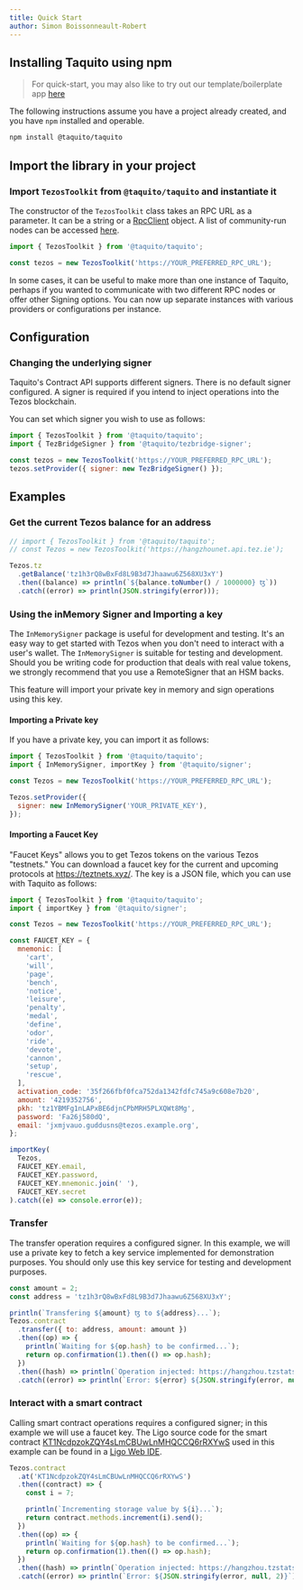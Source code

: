 ```yaml
---
title: Quick Start
author: Simon Boissonneault-Robert
---
```


## Installing Taquito using npm

> For quick-start, you may also like to try out our template/boilerplate app [here][boilerplate]

The following instructions assume you have a project already created, and you have `npm` installed and operable.

```bash
npm install @taquito/taquito
```

## Import the library in your project

### Import `TezosToolkit` from `@taquito/taquito` and instantiate it

The constructor of the `TezosToolkit` class takes an RPC URL as a parameter. It can be a string or a [RpcClient](rpc_package.md) object. A list of community-run nodes can be accessed [here](rpc_nodes.md#list-of-community-run-nodes).

```js
import { TezosToolkit } from '@taquito/taquito';

const tezos = new TezosToolkit('https://YOUR_PREFERRED_RPC_URL');
```

In some cases, it can be useful to make more than one instance of Taquito, perhaps if you wanted to communicate with two different RPC nodes or offer other Signing options. You can now up separate instances with various providers or configurations per instance.

## Configuration

### Changing the underlying signer

Taquito's Contract API supports different signers. There is no default signer configured. A signer is required if you intend to inject operations into the Tezos blockchain.

You can set which signer you wish to use as follows:

```js
import { TezosToolkit } from '@taquito/taquito';
import { TezBridgeSigner } from '@taquito/tezbridge-signer';

const tezos = new TezosToolkit('https://YOUR_PREFERRED_RPC_URL');
tezos.setProvider({ signer: new TezBridgeSigner() });
```

## Examples

### Get the current Tezos balance for an address

```js live noInline
// import { TezosToolkit } from '@taquito/taquito';
// const Tezos = new TezosToolkit('https://hangzhounet.api.tez.ie');

Tezos.tz
  .getBalance('tz1h3rQ8wBxFd8L9B3d7Jhaawu6Z568XU3xY')
  .then((balance) => println(`${balance.toNumber() / 1000000} ꜩ`))
  .catch((error) => println(JSON.stringify(error)));
```

### Using the inMemory Signer and Importing a key

The `InMemorySigner` package is useful for development and testing. It's an easy way to get started with Tezos when you don't need to interact with a user's wallet. The `InMemorySigner` is suitable for testing and development. Should you be writing code for production that deals with real value tokens, we strongly recommend that you use a RemoteSigner that an HSM backs.

This feature will import your private key in memory and sign operations using this key.

#### Importing a Private key

If you have a private key, you can import it as follows:

```js
import { TezosToolkit } from '@taquito/taquito';
import { InMemorySigner, importKey } from '@taquito/signer';

const Tezos = new TezosToolkit('https://YOUR_PREFERRED_RPC_URL');

Tezos.setProvider({
  signer: new InMemorySigner('YOUR_PRIVATE_KEY'),
});
```

#### Importing a Faucet Key

"Faucet Keys" allows you to get Tezos tokens on the various Tezos "testnets." You can download a faucet key for the current and upcoming protocols at https://teztnets.xyz/. The key is a JSON file, which you can use with Taquito as follows:

```js
import { TezosToolkit } from '@taquito/taquito';
import { importKey } from '@taquito/signer';

const Tezos = new TezosToolkit('https://YOUR_PREFERRED_RPC_URL');

const FAUCET_KEY = {
  mnemonic: [
    'cart',
    'will',
    'page',
    'bench',
    'notice',
    'leisure',
    'penalty',
    'medal',
    'define',
    'odor',
    'ride',
    'devote',
    'cannon',
    'setup',
    'rescue',
  ],
  activation_code: '35f266fbf0fca752da1342fdfc745a9c608e7b20',
  amount: '4219352756',
  pkh: 'tz1YBMFg1nLAPxBE6djnCPbMRH5PLXQWt8Mg',
  password: 'Fa26j580dQ',
  email: 'jxmjvauo.guddusns@tezos.example.org',
};

importKey(
  Tezos,
  FAUCET_KEY.email,
  FAUCET_KEY.password,
  FAUCET_KEY.mnemonic.join(' '),
  FAUCET_KEY.secret
).catch((e) => console.error(e));
```

### Transfer

The transfer operation requires a configured signer. In this example, we will use a private key to fetch a key service implemented for demonstration purposes. You should only use this key service for testing and development purposes.

```js live noInline
const amount = 2;
const address = 'tz1h3rQ8wBxFd8L9B3d7Jhaawu6Z568XU3xY';

println(`Transfering ${amount} ꜩ to ${address}...`);
Tezos.contract
  .transfer({ to: address, amount: amount })
  .then((op) => {
    println(`Waiting for ${op.hash} to be confirmed...`);
    return op.confirmation(1).then(() => op.hash);
  })
  .then((hash) => println(`Operation injected: https://hangzhou.tzstats.com/${hash}`))
  .catch((error) => println(`Error: ${error} ${JSON.stringify(error, null, 2)}`));
```

### Interact with a smart contract

Calling smart contract operations requires a configured signer; in this example we will use a faucet key. The Ligo source code for the smart contract [KT1NcdpzokZQY4sLmCBUwLnMHQCCQ6rRXYwS][smart_contract_on_better_call_dev] used in this example can be found in a [Ligo Web IDE][smart_contract_source].

```js live noInline
Tezos.contract
  .at('KT1NcdpzokZQY4sLmCBUwLnMHQCCQ6rRXYwS')
  .then((contract) => {
    const i = 7;

    println(`Incrementing storage value by ${i}...`);
    return contract.methods.increment(i).send();
  })
  .then((op) => {
    println(`Waiting for ${op.hash} to be confirmed...`);
    return op.confirmation(1).then(() => op.hash);
  })
  .then((hash) => println(`Operation injected: https://hangzhou.tzstats.com/${hash}`))
  .catch((error) => println(`Error: ${JSON.stringify(error, null, 2)}`));
```

[boilerplate]: https://github.com/ecadlabs/taquito-boilerplate
[smart_contract_source]: https://ide.ligolang.org/p/CelcoaDRK5mLFDmr5rSWug
[smart_contract_on_better_call_dev]: https://better-call.dev/hangzhounet/KT1Gx18RNNvFvrv1gb9abBWCqxEPyFT5duTP/operations
